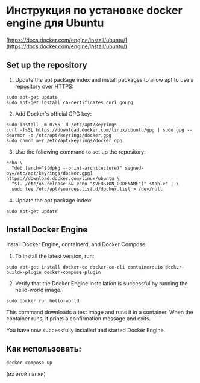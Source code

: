 # Инструкция по установке docker engine для Ubuntu
[https://docs.docker.com/engine/install/ubuntu/](https://docs.docker.com/engine/install/ubuntu/)

## Set up the repository

1. Update the apt package index and install packages to allow apt to use a repository over HTTPS:
```
sudo apt-get update
sudo apt-get install ca-certificates curl gnupg
```
2. Add Docker's official GPG key:
```
sudo install -m 0755 -d /etc/apt/keyrings
curl -fsSL https://download.docker.com/linux/ubuntu/gpg | sudo gpg --dearmor -o /etc/apt/keyrings/docker.gpg
sudo chmod a+r /etc/apt/keyrings/docker.gpg
```
3. Use the following command to set up the repository:
```
echo \
  "deb [arch="$(dpkg --print-architecture)" signed-by=/etc/apt/keyrings/docker.gpg] https://download.docker.com/linux/ubuntu \
  "$(. /etc/os-release && echo "$VERSION_CODENAME")" stable" | \
  sudo tee /etc/apt/sources.list.d/docker.list > /dev/null
```
4. Update the apt package index:
```
sudo apt-get update
```
## Install Docker Engine

Install Docker Engine, containerd, and Docker Compose.

1. To install the latest version, run:
```
sudo apt-get install docker-ce docker-ce-cli containerd.io docker-buildx-plugin docker-compose-plugin
```
2. Verify that the Docker Engine installation is successful by running the hello-world image.
```
sudo docker run hello-world
```
This command downloads a test image and runs it in a container. When the container runs, it prints a confirmation message and exits.

You have now successfully installed and started Docker Engine.


## Как использовать:

    docker compose up

(из этой папки)
